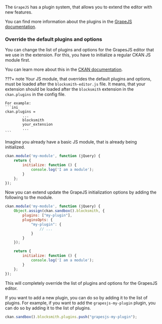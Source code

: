 The `GrapeJS` has a plugin system, that allows you to extend the editor with new features.

You can find more information about the plugins in the [GrapeJS documentation](https://grapesjs.com/docs/modules/Plugins.html).


### Override the default plugins and options

You can change the list of plugins and options for the GrapesJS editor that we use in the extension. For this, you have to initialize a regular CKAN JS module first.

You can learn more about this in the [CKAN documentation](https://docs.ckan.org/en/latest/contributing/frontend/javascript-module-tutorial.html).

???+ note
    Your JS module, that overrides the default plugins and options, must be loaded after the `blocksmith-editor.js` file. It means, that your extension should be loaded after the `blocksmith` extension in the `ckan.plugins` in the config file.

    For example:
    ```ini
    ckan.plugins =
            ...
            blocksmith
            your_extension
            ...
    ```

Imagine you already have a basic JS module, that is already being initialized.

```javascript
ckan.module('my-module', function (jQuery) {
    return {
        initialize: function () {
            console.log('I am a module');
        }
    };
});
```

Now you can extend update the GrapeJS initialization options by adding the following to the module.

```javascript
ckan.module('my-module', function (jQuery) {
    Object.assign(ckan.sandbox().blocksmith, {
        plugins: ["my-plugin"],
        pluginsOpts: {
            "my-plugin": {
                // ...
            }
        }
    });

    return {
        initialize: function () {
            console.log('I am a module');
        }
    };
});
```

This will completely override the list of plugins and options for the GrapesJS editor.

If you want to add a new plugin, you can do so by adding it to the list of plugins. For example, if you want to add the `grapesjs-my-plugin` plugin, you can do so by adding it to the list of plugins.

```javascript
ckan.sandbox().blocksmith.plugins.push("grapesjs-my-plugin");
```
